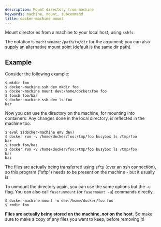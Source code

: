 ```yaml
---
description: Mount directory from machine
keywords: machine, mount, subcommand
title: docker-machine mount
---
```


Mount directories from a machine to your local host, using `sshfs`.

The notation is `machinename:/path/to/dir` for the argument; you can also supply an alternative mount point (default is the same dir path).

## Example

Consider the following example:

```console
$ mkdir foo
$ docker-machine ssh dev mkdir foo
$ docker-machine mount dev:/home/docker/foo foo
$ touch foo/bar
$ docker-machine ssh dev ls foo
bar
```


Now you can use the directory on the machine, for mounting into containers.
Any changes done in the local directory, is reflected in the machine too.

```console
$ eval $(docker-machine env dev)
$ docker run -v /home/docker/foo:/tmp/foo busybox ls /tmp/foo
bar
$ touch foo/baz
$ docker run -v /home/docker/foo:/tmp/foo busybox ls /tmp/foo
bar
baz
```

The files are actually being transferred using `sftp` (over an ssh connection),
so this program ("sftp") needs to be present on the machine - but it usually is.


To unmount the directory again, you can use the same options but the  `-u` flag.
You can also call `fuserunmount` (or `fusermount -u`) commands directly.

```console
$ docker-machine mount -u dev:/home/docker/foo foo
$ rmdir foo
```
**Files are actually being stored on the machine, *not* on the host.**
So make sure to make a copy of any files you want to keep, before removing it!
